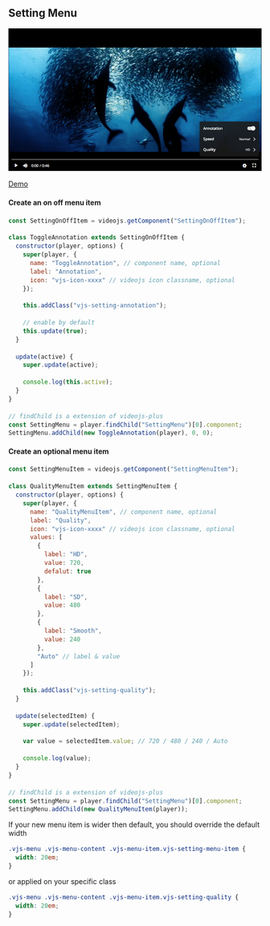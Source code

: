 ## Setting Menu

<img src="../screenshot/setting-menu.png">

[Demo](https://pong420.github.io/videojs-plus/examples/setting-menu.html)

#### Create an on off menu item

```js
const SettingOnOffItem = videojs.getComponent("SettingOnOffItem");

class ToggleAnnotation extends SettingOnOffItem {
  constructor(player, options) {
    super(player, {
      name: "ToggleAnnotation", // component name, optional
      label: "Annotation",
      icon: "vjs-icon-xxxx" // videojs icon classname, optional
    });

    this.addClass("vjs-setting-annotation");

    // enable by default
    this.update(true);
  }

  update(active) {
    super.update(active);

    console.log(this.active);
  }
}

// findChild is a extension of videojs-plus
const SettingMenu = player.findChild("SettingMenu")[0].component;
SettingMenu.addChild(new ToggleAnnotation(player), 0, 0);
```

#### Create an optional menu item

```js
const SettingMenuItem = videojs.getComponent("SettingMenuItem");

class QualityMenuItem extends SettingMenuItem {
  constructor(player, options) {
    super(player, {
      name: "QualityMenuItem", // component name, optional
      label: "Quality",
      icon: "vjs-icon-xxxx" // videojs icon classname, optional
      values: [
        {
          label: "HD",
          value: 720,
          defalut: true
        },
        {
          label: "SD",
          value: 480
        },
        {
          label: "Smooth",
          value: 240
        },
        "Auto" // label & value
      ]
    });

    this.addClass("vjs-setting-quality");
  }

  update(selectedItem) {
    super.update(selectedItem);

    var value = selectedItem.value; // 720 / 480 / 240 / Auto

    console.log(value);
  }
}

// findChild is a extension of videojs-plus
const SettingMenu = player.findChild("SettingMenu")[0].component;
SettingMenu.addChild(new QualityMenuItem(player));
```

If your new menu item is wider then default, you should override the default width

```css
.vjs-menu .vjs-menu-content .vjs-menu-item.vjs-setting-menu-item {
  width: 20em;
}
```

or applied on your specific class

```css
.vjs-menu .vjs-menu-content .vjs-menu-item.vjs-setting-quality {
  width: 20em;
}
```
